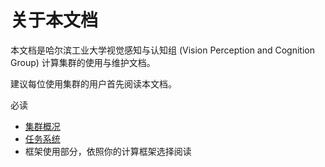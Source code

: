 # 关于本文档

本文档是哈尔滨工业大学视觉感知与认知组 (Vision Perception and Cognition Group) 计算集群的使用与维护文档。

建议每位使用集群的用户首先阅读本文档。

必读

* [集群概况](clusterIntro.md)
* [任务系统](jobs.md)
* 框架使用部分，依照你的计算框架选择阅读



